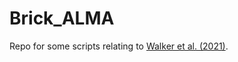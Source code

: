 # Brick_ALMA
Repo for some scripts relating to [Walker et al. (2021)](https://ui.adsabs.harvard.edu/abs/2021MNRAS.503...77W/abstract).
